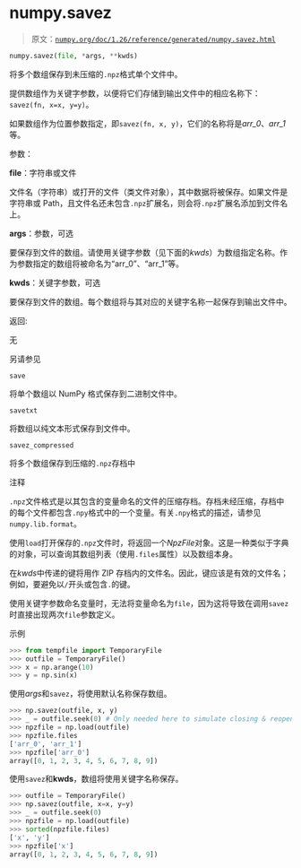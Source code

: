 # numpy.savez

> 原文：[`numpy.org/doc/1.26/reference/generated/numpy.savez.html`](https://numpy.org/doc/1.26/reference/generated/numpy.savez.html)

```py
numpy.savez(file, *args, **kwds)
```

将多个数组保存到未压缩的`.npz`格式单个文件中。

提供数组作为关键字参数，以便将它们存储到输出文件中的相应名称下：`savez(fn, x=x, y=y)`。

如果数组作为位置参数指定，即`savez(fn, x, y)`，它们的名称将是*arr_0*、*arr_1*等。

参数：

**file**：字符串或文件

文件名（字符串）或打开的文件（类文件对象），其中数据将被保存。如果文件是字符串或 Path，且文件名还未包含`.npz`扩展名，则会将`.npz`扩展名添加到文件名上。

**args**：参数，可选

要保存到文件的数组。请使用关键字参数（见下面的*kwds*）为数组指定名称。作为参数指定的数组将被命名为“arr_0”、“arr_1”等。

**kwds**：关键字参数，可选

要保存到文件的数组。每个数组将与其对应的关键字名称一起保存到输出文件中。

返回:

无

另请参见

`save`

将单个数组以 NumPy 格式保存到二进制文件中。

`savetxt`

将数组以纯文本形式保存到文件中。

`savez_compressed`

将多个数组保存到压缩的`.npz`存档中

注释

`.npz`文件格式是以其包含的变量命名的文件的压缩存档。存档未经压缩，存档中的每个文件都包含`.npy`格式中的一个变量。有关`.npy`格式的描述，请参见`numpy.lib.format`。

使用`load`打开保存的`.npz`文件时，将返回一个*NpzFile*对象。这是一种类似于字典的对象，可以查询其数组列表（使用`.files`属性）以及数组本身。

在*kwds*中传递的键将用作 ZIP 存档内的文件名。因此，键应该是有效的文件名；例如，要避免以`/`开头或包含`.`的键。

使用关键字参数命名变量时，无法将变量命名为`file`，因为这将导致在调用`savez`时直接出现两次`file`参数定义。

示例

```py
>>> from tempfile import TemporaryFile
>>> outfile = TemporaryFile()
>>> x = np.arange(10)
>>> y = np.sin(x) 
```

使用*args*和`savez`，将使用默认名称保存数组。

```py
>>> np.savez(outfile, x, y)
>>> _ = outfile.seek(0) # Only needed here to simulate closing & reopening file
>>> npzfile = np.load(outfile)
>>> npzfile.files
['arr_0', 'arr_1']
>>> npzfile['arr_0']
array([0, 1, 2, 3, 4, 5, 6, 7, 8, 9]) 
```

使用`savez`和**kwds**，数组将使用关键字名称保存。

```py
>>> outfile = TemporaryFile()
>>> np.savez(outfile, x=x, y=y)
>>> _ = outfile.seek(0)
>>> npzfile = np.load(outfile)
>>> sorted(npzfile.files)
['x', 'y']
>>> npzfile['x']
array([0, 1, 2, 3, 4, 5, 6, 7, 8, 9]) 
```
